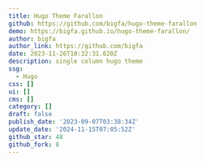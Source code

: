 ```yaml
---
title: Hugo Theme Farallon
github: https://github.com/bigfa/hugo-theme-farallon
demo: https://bigfa.github.io/hugo-theme-farallon/
author: bigfa
author_link: https://github.com/bigfa
date: 2023-11-26T10:32:31.620Z
description: single column hugo theme
ssg:
  - Hugo
css: []
ui: []
cms: []
category: []
draft: false
publish_date: '2023-09-07T03:38:34Z'
update_date: '2024-11-15T07:05:52Z'
github_star: 48
github_fork: 8
---
```

